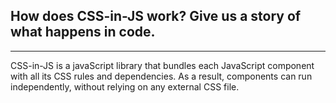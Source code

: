 ## How does CSS-in-JS work? Give us a story of what happens in code.

---

CSS-in-JS is a javaScript library that bundles each JavaScript component with all its CSS rules and dependencies. As a result, components can run independently, without relying on any external CSS file.
